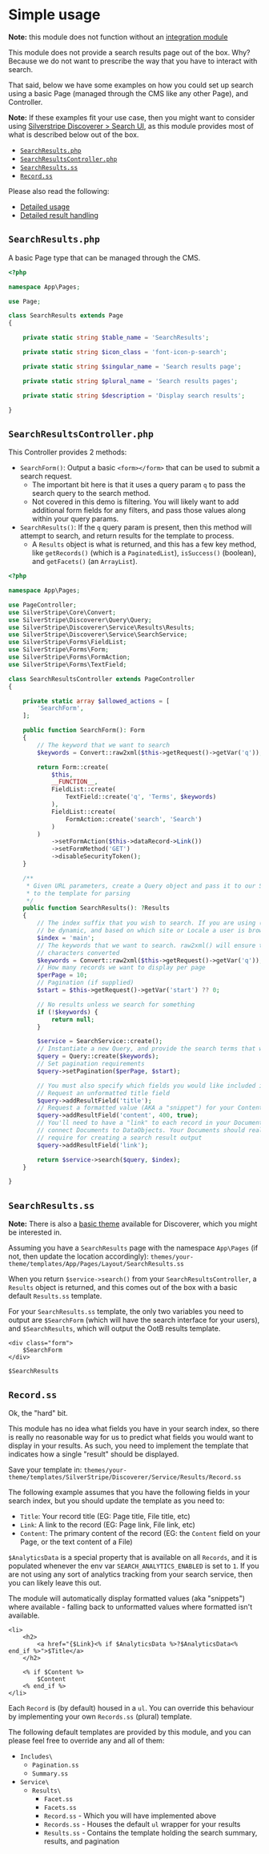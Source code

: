 # Simple usage

**Note:** this module does not function without an
[integration module](#available-service-integration-modules)

This module does not provide a search results page out of the box. Why? Because we do not want to prescribe the way that
you have to interact with search.

That said, below we have some examples on how you could set up search using a basic Page (managed through the CMS like
any other Page), and Controller.

**Note:** If these examples fit your use case, then you might want to consider using
[Silverstripe Discoverer > Search UI](https://github.com/silverstripeltd/silverstripe-discoverer-search-ui),
as this module provides most of what is described below out of the box.

* [`SearchResults.php`](#searchresultsphp)
* [`SearchResultsController.php`](#searchresultscontrollerphp)
* [`SearchResults.ss`](#searchresultsss)
* [`Record.ss`](#recordss)

Please also read the following:

* [Detailed usage](detailed-querying.md)
* [Detailed result handling](detailed-result-handling.md)

## `SearchResults.php`

A basic Page type that can be managed through the CMS.

```php
<?php

namespace App\Pages;

use Page;

class SearchResults extends Page
{

    private static string $table_name = 'SearchResults';

    private static string $icon_class = 'font-icon-p-search';

    private static string $singular_name = 'Search results page';

    private static string $plural_name = 'Search results pages';

    private static string $description = 'Display search results';

}

```

## `SearchResultsController.php`

This Controller provides 2 methods:

* `SearchForm()`: Output a basic `<form></form>` that can be used to submit a search request.
  * The important bit here is that it uses a query param `q` to pass the search query to the search method.
  * Not covered in this demo is filtering. You will likely want to add additional form fields for any filters, and pass
    those values along within your query params.
* `SearchResults()`: If the `q` query param is present, then this method will attempt to search, and return results for
  the template to process.
  * A `Results` object is what is returned, and this has a few key method, like `getRecords()` (which is a
    `PaginatedList`), `isSuccess()` (boolean), and `getFacets()` (an `ArrayList`).

```php
<?php

namespace App\Pages;

use PageController;
use SilverStripe\Core\Convert;
use SilverStripe\Discoverer\Query\Query;
use SilverStripe\Discoverer\Service\Results\Results;
use SilverStripe\Discoverer\Service\SearchService;
use SilverStripe\Forms\FieldList;
use SilverStripe\Forms\Form;
use SilverStripe\Forms\FormAction;
use SilverStripe\Forms\TextField;

class SearchResultsController extends PageController
{

    private static array $allowed_actions = [
        'SearchForm',
    ];

    public function SearchForm(): Form
    {
        // The keyword that we want to search
        $keywords = Convert::raw2xml($this->getRequest()->getVar('q'));

        return Form::create(
            $this,
            __FUNCTION__,
            FieldList::create(
                TextField::create('q', 'Terms', $keywords)
            ),
            FieldList::create(
                FormAction::create('search', 'Search')
            )
        )
            ->setFormAction($this->dataRecord->Link())
            ->setFormMethod('GET')
            ->disableSecurityToken();
    }

    /**
     * Given URL parameters, create a Query object and pass it to our Search Service, then return the results (if any)
     * to the template for parsing
     */
    public function SearchResults(): ?Results
    {
        // The index suffix that you wish to search. If you are using (eg) subsites, or Fluent, then this might need to
        // be dynamic, and based on which site or Locale a user is browsing
        $index = 'main';
        // The keywords that we want to search. raw2xml() will ensure that search strings are escaped with special
        // characters converted
        $keywords = Convert::raw2xml($this->getRequest()->getVar('q'));
        // How many records we want to display per page
        $perPage = 10;
        // Pagination (if supplied)
        $start = $this->getRequest()->getVar('start') ?? 0;

        // No results unless we search for something
        if (!$keywords) {
            return null;
        }

        $service = SearchService::create();
        // Instantiate a new Query, and provide the search terms that we wish to search for
        $query = Query::create($keywords);
        // Set pagination requirements
        $query->setPagination($perPage, $start);

        // You must also specify which fields you would like included in your results
        // Request an unformatted title field
        $query->addResultField('title');
        // Request a formatted value (AKA a "snippet") for your Content field
        $query->addResultField('content', 400, true);
        // You'll need to have a "link" to each record in your Documents - this module does not automatically
        // connect Documents to DataObjects. Your Documents should really include all the information that you
        // require for creating a search result output
        $query->addResultField('link');

        return $service->search($query, $index);
    }

}

```

## `SearchResults.ss`

**Note:** There is also a [basic theme](https://github.com/silverstripeltd/silverstripe-discoverer-theme) available for
Discoverer, which you might be interested in.

Assuming you have a `SearchResults` page with the namespace `App\Pages` (if not, then update the location accordingly):
`themes/your-theme/templates/App/Pages/Layout/SearchResults.ss`

When you return `$service->search()` from your `SearchResultsController`, a `Results` object is returned, and this comes
out of the box with a basic default `Results.ss` template.

For your `SearchResults.ss` template, the only two variables you need to output are `$SearchForm` (which will have the
search interface for your users), and `$SearchResults`, which will output the OotB results template.

```silverstripe
<div class="form">
    $SearchForm
</div>

$SearchResults

```

## `Record.ss`

Ok, the "hard" bit.

This module has no idea what fields you have in your search index, so there is really no reasonable way for us to
predict what fields you would want to display in your results. As such, you need to implement the template that
indicates how a single "result" should be displayed.

Save your template in:
`themes/your-theme/templates/SilverStripe/Discoverer/Service/Results/Record.ss`

The following example assumes that you have the following fields in your search index, but you should update the
template as you need to:

* `Title`: Your record title (EG: Page title, File title, etc)
* `Link`: A link to the record (EG: Page link, File link, etc)
* `Content`: The primary content of the record (EG: the `Content` field on your Page, or the text content of a File)

`$AnalyticsData` is a special property that is available on all `Records`, and it is populated whenever the env var
`SEARCH_ANALYTICS_ENABLED` is set to `1`. If you are not using any sort of analytics tracking from your search service,
then you can likely leave this out.

The module will automatically display formatted values (aka "snippets") where available - falling back to unformatted
values where formatted isn't available.

```silverstripe
<li>
    <h2>
        <a href="{$Link}<% if $AnalyticsData %>?$AnalyticsData<% end_if %>">$Title</a>
    </h2>

    <% if $Content %>
        $Content
    <% end_if %>
</li>

```

Each `Record` is (by default) housed in a `ul`. You can override this behaviour by implementing your own `Records.ss`
(plural) template.

The following default templates are provided by this module, and you can please feel free to override any and all of
them:

* `Includes\`
  * `Pagination.ss`
  * `Summary.ss`
* `Service\`
  * `Results\`
    * `Facet.ss`
    * `Facets.ss`
    * `Record.ss` - Which you will have implemented above
    * `Records.ss` - Houses the default `ul` wrapper for your results
    * `Results.ss` - Contains the template holding the search summary, results, and pagination
